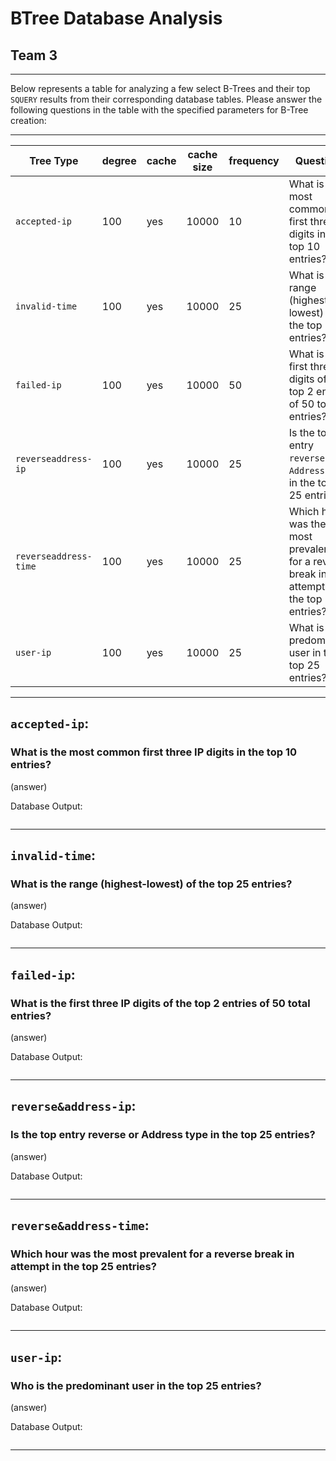 # BTree Database Analysis
## Team 3
<hr/>

Below represents a table for analyzing a few select B-Trees and their top `SQUERY` results from their corresponding database tables. 
Please answer the following questions in the table with the specified parameters for B-Tree creation:

<hr/>

| Tree Type             | degree | cache | cache size | frequency | Question:                                                                                           |
|-----------------------|--------|-------|------------|-----------|-----------------------------------------------------------------------------------------------------|
| `accepted-ip`         | 100    | yes   | 10000      | 10        | What is the most common first three IP digits in the top 10 entries?                                |
| `invalid-time`        | 100    | yes   | 10000      | 25        | What is the range (highest-lowest) of the top 25 entries?                                           |
| `failed-ip`           | 100    | yes   | 10000      | 50        | What is the first three IP digits of the top 2 entries of 50 total entries?                         |
| `reverseaddress-ip`   | 100    | yes   | 10000      | 25        | Is the top entry `reverse` or `Address` type in the top 25 entries?                                 |
| `reverseaddress-time` | 100    | yes   | 10000      | 25        | Which hour was the most prevalent for a reverse break in attempt in the top 25 entries?             |
| `user-ip`             | 100    | yes   | 10000      | 25        | What is the predominant user in the top 25 entries?                                                 |

<hr/>

## `accepted-ip`:  

### What is the most common first three IP digits in the top 10 entries?

(answer)

Database Output:
```bash

```
<hr/>

## `invalid-time`:

### What is the range (highest-lowest) of the top 25 entries?

(answer)

Database Output:
```bash

```
<hr/>

## `failed-ip`:

### What is the first three IP digits of the top 2 entries of 50 total entries?

(answer)

Database Output:
```bash

```
<hr/>

## `reverse&address-ip`:

### Is the top entry reverse or Address type in the top 25 entries?

(answer)

Database Output:
```bash

```
<hr/>

## `reverse&address-time`:  

### Which hour was the most prevalent for a reverse break in attempt in the top 25 entries?

(answer)

Database Output:
```bash

```
<hr/>

## `user-ip`: 

### Who is the predominant user in the top 25 entries?

(answer)

Database Output:
```bash

```
<hr/>


